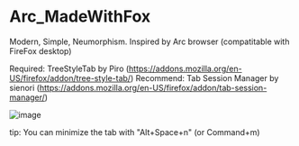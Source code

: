 # Arc_MadeWithFox
Modern, Simple, Neumorphism. Inspired by Arc browser (compatitable with FireFox desktop)

Required: TreeStyleTab by Piro (https://addons.mozilla.org/en-US/firefox/addon/tree-style-tab/)
Recommend: Tab Session Manager by sienori (https://addons.mozilla.org/en-US/firefox/addon/tab-session-manager/)


![image](https://github.com/user-attachments/assets/9e7e1e3c-da08-4501-8d83-d0b4b0c7e49a)


tip: You can minimize the tab with "Alt+Space+n" (or Command+m)
